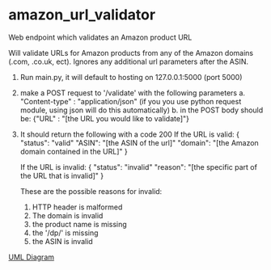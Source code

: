 # amazon_url_validator
Web endpoint which validates an Amazon product URL

Will validate URLs for Amazon products from any of the Amazon domains (.com, .co.uk, ect). Ignores any additional url parameters after the ASIN.

1. Run main.py, it will default to hosting on 127.0.0.1:5000 (port 5000)
2. make a POST request to '/validate' with the following parameters
   a. "Content-type" : "application/json" (if you you use python request module, using json will do this automatically)
   b. in the POST body should be: {"URL" : "[the URL you would like to validate]"}

3. It should return the following with a code 200
   If the URL is valid:
   {
     "status": "valid"
     "ASIN": "[the ASIN of the url]"
     "domain": "[the Amazon domain contained in the URL]"
   }

   If the URL is invalid:
   {
     "status": "invalid"
     "reason": "[the specific part of the URL that is invalid]"
   }

   These are the possible reasons for invalid:
   1. HTTP header is malformed
   2. The domain is invalid
   3. the product name is missing
   4. the '/dp/' is missing
   5. the ASIN is invalid
  
[UML Diagram](diagram.png)
   

